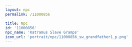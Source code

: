 ```yaml
---
layout: npc
permalink: /11000856

title: Npc
id: '11000856'
npc_name: 'Katramus Slave Gramps'
icon_url: 'portrait/npc/11000856_sw_grandfather1_p.png'
---
```

